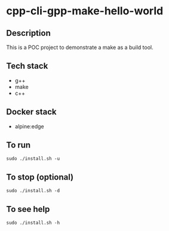 # cpp-cli-gpp-make-hello-world

## Description
This is a POC project to demonstrate a
make as a build tool.

## Tech stack
- g++
- make
- c++

## Docker stack
- alpine:edge

## To run
`sudo ./install.sh -u`

## To stop (optional)
`sudo ./install.sh -d`

## To see help
`sudo ./install.sh -h`
